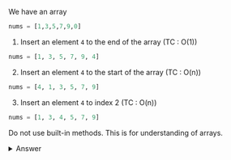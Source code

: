 We have an array

```py
nums = [1,3,5,7,9,0]
```

1. Insert an element `4` to the end of the array (TC : O(1))

```py
nums = [1, 3, 5, 7, 9, 4]
```

2. Insert an element `4` to the start of the array (TC : O(n))

```py
nums = [4, 1, 3, 5, 7, 9]
```

3. Insert an element `4` to index 2 (TC : O(n))

```py
nums = [1, 3, 4, 5, 7, 9]
```

Do not use built-in methods. This is for understanding of arrays.

<details>

  <summary>Answer</summary>

```py
# 1. Insert an element `4` to the end of the array (TC : O(1))
nums = [1,3,5,7,9,0]
nums[len(nums)-1] = 4

print(nums)

# 2. Insert an element `4` to the start of the array (TC : O(n))
nums = [1,3,5,7,9,0]

for i in range(len(nums)-2, -1, -1):
    nums[i+1] = nums[i]
nums[0] = 4

print(nums)

# 3. Insert an element `4` to index 2 (TC : O(n))
nums = [1,3,5,7,9,0]

for i in range(len(nums)-2, 1, -1):
    nums[i+1] = nums[i]
nums[2] = 4

print(nums)
```

</details>
